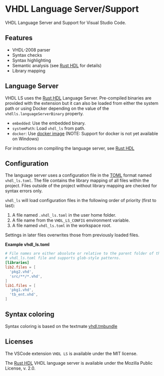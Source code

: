 # VHDL Language Server/Support
VHDL Language Server and Support for Visual Studio Code.  

## Features
- VHDL-2008 parser
- Syntax checks
- Syntax highlighting
- Semantic analysis (see [Rust HDL](https://github.com/kraigher/rust_hdl#vhdl-language-server) for details)
- Library mapping

## Language Server
VHDL LS uses the [Rust HDL](https://github.com/kraigher/rust_hdl#vhdl-language-server) 
Language Server. Pre-compiled binaries are provided with the extension but it 
can also be loaded from either the system path or using Docker depending
on the value of the `vhdlls.languageServerBinary` property.
- `embedded`: Use the embedded binary.
- `systemPath`: Load `vhdl_ls` from path.
- `docker`: Use [docker image](https://hub.docker.com/r/kraigher/vhdl_ls)
 (NOTE: Support for docker is not yet available on Windows)  

For instructions on compiling the language server, see 
[Rust HDL](https://github.com/kraigher/rust_hdl)

## Configuration
The language server uses a configuration file in the [TOML](https://github.com/toml-lang/toml) format named `vhdl_ls.toml`.
The file contains the library mapping of all files within the project. Files outside of the project without library mapping are checked for syntax errors only.

`vhdl_ls` will load configuration files in the following order of priority (first to last):
1. A file named `.vhdl_ls.toml` in the user home folder.
2. A file name from the `VHDL_LS_CONFIG` environment variable.
3. A file named `vhdl_ls.toml` in the workspace root.

Settings in later files overwrites those from previously loaded files.

**Example vhdl_ls.toml**

```toml
# File names are either absolute or relative to the parent folder of the
# vhdl_ls.toml file and supports glob-style patterns.
[libraries]
lib2.files = [
  'pkg2.vhd',
  'src/**/*.vhd',
]
lib1.files = [
  'pkg1.vhd',
  'tb_ent.vhd',
]
```

## Syntax coloring
Syntax coloring is based on the textmate [vhdl.tmbundle](https://github.com/textmate/vhdl.tmbundle)  

## Licenses
The VSCode extension `VHDL LS` is available under the MIT license.

The [Rust HDL](https://github.com/kraigher/rust_hdl#vhdl-language-server) 
VHDL language server is available under the Mozilla Public
License, v. 2.0.